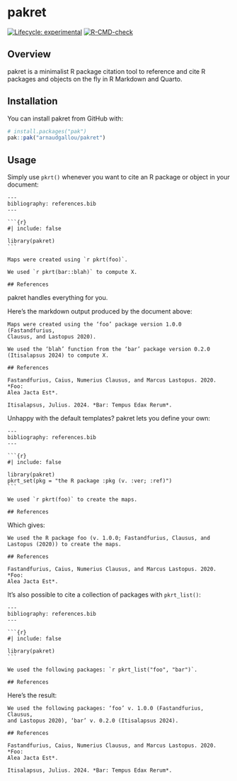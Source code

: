 
<!-- README.md is generated from README.Rmd. Please edit that file -->

# pakret

<!-- badges: start -->

[![Lifecycle:
experimental](https://img.shields.io/badge/lifecycle-experimental-orange.svg)](https://lifecycle.r-lib.org/articles/stages.html#experimental)
[![R-CMD-check](https://github.com/arnaudgallou/pakret/actions/workflows/R-CMD-check.yaml/badge.svg)](https://github.com/arnaudgallou/pakret/actions/workflows/R-CMD-check.yaml)
<!-- badges: end -->

## Overview

pakret is a minimalist R package citation tool to reference and cite R
packages and objects on the fly in R Markdown and Quarto.

## Installation

You can install pakret from GitHub with:

``` r
# install.packages("pak")
pak::pak("arnaudgallou/pakret")
```

## Usage

Simply use `pkrt()` whenever you want to cite an R package or object in
your document:

    ---
    bibliography: references.bib
    ---

    ```{r}
    #| include: false

    library(pakret)
    ```

    Maps were created using `r pkrt(foo)`.

    We used `r pkrt(bar::blah)` to compute X.

    ## References

pakret handles everything for you.

Here’s the markdown output produced by the document above:

    Maps were created using the ‘foo’ package version 1.0.0 (Fastandfurius,
    Clausus, and Lastopus 2020).

    We used the ‘blah’ function from the ‘bar’ package version 0.2.0
    (Itisalapsus 2024) to compute X.

    ## References

    Fastandfurius, Caius, Numerius Clausus, and Marcus Lastopus. 2020. *Foo:
    Alea Jacta Est*.

    Itisalapsus, Julius. 2024. *Bar: Tempus Edax Rerum*.

Unhappy with the default templates? pakret lets you define your own:

    ---
    bibliography: references.bib
    ---

    ```{r}
    #| include: false

    library(pakret)
    pkrt_set(pkg = "the R package :pkg (v. :ver; :ref)")
    ```

    We used `r pkrt(foo)` to create the maps.

    ## References

Which gives:

    We used the R package foo (v. 1.0.0; Fastandfurius, Clausus, and
    Lastopus (2020)) to create the maps.

    ## References

    Fastandfurius, Caius, Numerius Clausus, and Marcus Lastopus. 2020. *Foo:
    Alea Jacta Est*.

It’s also possible to cite a collection of packages with `pkrt_list()`:

    ---
    bibliography: references.bib
    ---

    ```{r}
    #| include: false

    library(pakret)
    ```

    We used the following packages: `r pkrt_list("foo", "bar")`.

    ## References

Here’s the result:

    We used the following packages: ‘foo’ v. 1.0.0 (Fastandfurius, Clausus,
    and Lastopus 2020), ‘bar’ v. 0.2.0 (Itisalapsus 2024).

    ## References

    Fastandfurius, Caius, Numerius Clausus, and Marcus Lastopus. 2020. *Foo:
    Alea Jacta Est*.

    Itisalapsus, Julius. 2024. *Bar: Tempus Edax Rerum*.
